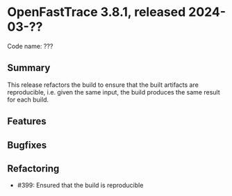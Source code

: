 # OpenFastTrace 3.8.1, released 2024-03-??

Code name: ???

## Summary

This release refactors the build to ensure that the built artifacts are reproducible, i.e. given the same input, the build produces the same result for each build.

## Features

## Bugfixes

## Refactoring

* #399: Ensured that the build is reproducible
